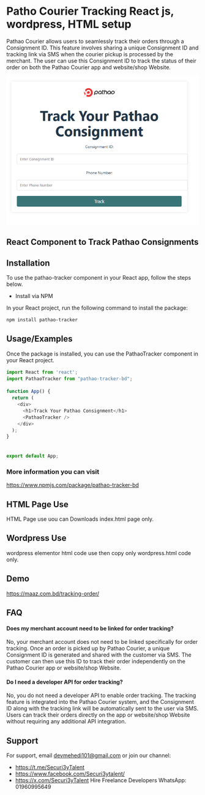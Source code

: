 
# Patho Courier Tracking React js, wordpress, HTML setup

Pathao Courier allows users to seamlessly track their orders through a Consignment ID. This feature involves sharing a unique Consignment ID and tracking link via SMS when the courier pickup is processed by the merchant. The user can use this Consignment ID to track the status of their order on both the Pathao Courier app and website/shop Website.



![Logo](https://raw.githubusercontent.com/securi3ytalent/pathao-courier-tracking/refs/heads/main/Img/pathaoTrackingDemo.png)


## React Component to Track Pathao Consignments

## Installation

To use the pathao-tracker component in your React app, follow the steps below.
- Install via NPM

In your React project, run the following command to install the package:

```bash
npm install pathao-tracker
```

## Usage/Examples
Once the package is installed, you can use the PathaoTracker component in your React project.

```javascript
import React from 'react';
import PathaoTracker from "pathao-tracker-bd";

function App() {
  return (
    <div>
      <h1>Track Your Pathao Consignment</h1>
      <PathaoTracker />
    </div>
  );
}


export default App;
```

### More information you can visit 
https://www.npmjs.com/package/pathao-tracker-bd


## HTML Page Use
HTML Page use uou can Downloads index.html page only.

## Wordpress Use
wordpress elementor html code use then copy only wordpress.html code only.
## Demo

https://maaz.com.bd/tracking-order/

## FAQ

#### Does my merchant account need to be linked for order tracking?

No, your merchant account does not need to be linked specifically for order tracking. Once an order is picked up by Pathao Courier, a unique Consignment ID is generated and shared with the customer via SMS. The customer can then use this ID to track their order independently on the Pathao Courier app or website/shop Website.

#### Do I need a developer API for order tracking?

No, you do not need a developer API to enable order tracking. The tracking feature is integrated into the Pathao Courier system, and the Consignment ID along with the tracking link will be automatically sent to the user via SMS. Users can track their orders directly on the app or website/shop Website without requiring any additional API integration.


## Support

For support, email devmehedi101@gmail.com or join our channel: 
- https://t.me/Securi3yTalent
- https://www.facebook.com/Securi3ytalent/
- https://x.com/Securi3yTalent
Hire Freelance Developers WhatsApp: 01960995649

